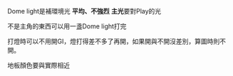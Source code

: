Dome light是補環境光 **平均、不強烈**
**主光**要對Play的光

不是主角的東西可以用一盞Dome light打完

打燈時可以不用開GI，燈打得差不多了再開，如果開與不開沒差別，算圖時則不開。

地板顏色要與實際相近